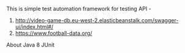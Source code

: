 This is simple test automation framework for testing API - 
1. http://video-game-db.eu-west-2.elasticbeanstalk.com/swagger-ui/index.html#/
2. https://www.football-data.org/

About
    Java 8
    JUnit
